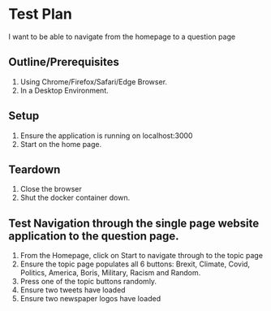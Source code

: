 # Test Plan 

I want to be able to navigate from the homepage to a question page

## Outline/Prerequisites

1.	Using Chrome/Firefox/Safari/Edge Browser.
2.	In a Desktop Environment.

## Setup 

1.	Ensure the application is running on localhost:3000
2.	Start on the home page.

## Teardown
1.	Close the browser
2.	Shut the docker container down.

## Test Navigation through the single page website application to the question page.

1.	From the Homepage, click on Start to navigate through to the topic page
2.	Ensure the topic page populates all 6 buttons: Brexit, Climate, Covid, Politics, America, Boris, Military, Racism and Random.
3.	Press one of the topic buttons randomly.
4.	Ensure two tweets have loaded
5.	Ensure two newspaper logos have loaded 

